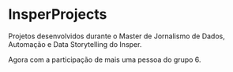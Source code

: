 # InsperProjects
Projetos desenvolvidos durante o Master de Jornalismo de Dados, Automação e Data Storytelling do Insper.

Agora com a participação de mais uma pessoa do grupo 6.
